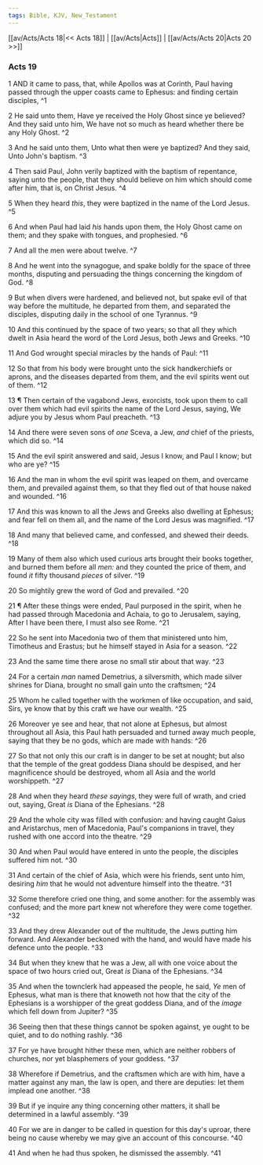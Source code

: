 ```yaml
---
tags: Bible, KJV, New_Testament
---
```


[[av/Acts/Acts 18|<< Acts 18]] | [[av/Acts|Acts]] | [[av/Acts/Acts 20|Acts 20 >>]]

### Acts 19

1 AND it came to pass, that, while Apollos was at Corinth, Paul having passed through the upper coasts came to Ephesus: and finding certain disciples, ^1

2 He said unto them, Have ye received the Holy Ghost since ye believed? And they said unto him, We have not so much as heard whether there be any Holy Ghost. ^2

3 And he said unto them, Unto what then were ye baptized? And they said, Unto John's baptism. ^3

4 Then said Paul, John verily baptized with the baptism of repentance, saying unto the people, that they should believe on him which should come after him, that is, on Christ Jesus. ^4

5 When they heard _this_, they were baptized in the name of the Lord Jesus. ^5

6 And when Paul had laid _his_ hands upon them, the Holy Ghost came on them; and they spake with tongues, and prophesied. ^6

7 And all the men were about twelve. ^7

8 And he went into the synagogue, and spake boldly for the space of three months, disputing and persuading the things concerning the kingdom of God. ^8

9 But when divers were hardened, and believed not, but spake evil of that way before the multitude, he departed from them, and separated the disciples, disputing daily in the school of one Tyrannus. ^9

10 And this continued by the space of two years; so that all they which dwelt in Asia heard the word of the Lord Jesus, both Jews and Greeks. ^10

11 And God wrought special miracles by the hands of Paul: ^11

12 So that from his body were brought unto the sick handkerchiefs or aprons, and the diseases departed from them, and the evil spirits went out of them. ^12

13 ¶ Then certain of the vagabond Jews, exorcists, took upon them to call over them which had evil spirits the name of the Lord Jesus, saying, We adjure you by Jesus whom Paul preacheth. ^13

14 And there were seven sons of _one_ Sceva, a Jew, _and_ chief of the priests, which did so. ^14

15 And the evil spirit answered and said, Jesus I know, and Paul I know; but who are ye? ^15

16 And the man in whom the evil spirit was leaped on them, and overcame them, and prevailed against them, so that they fled out of that house naked and wounded. ^16

17 And this was known to all the Jews and Greeks also dwelling at Ephesus; and fear fell on them all, and the name of the Lord Jesus was magnified. ^17

18 And many that believed came, and confessed, and shewed their deeds. ^18

19 Many of them also which used curious arts brought their books together, and burned them before all _men:_ and they counted the price of them, and found _it_ fifty thousand _pieces_ of silver. ^19

20 So mightily grew the word of God and prevailed. ^20

21 ¶ After these things were ended, Paul purposed in the spirit, when he had passed through Macedonia and Achaia, to go to Jerusalem, saying, After I have been there, I must also see Rome. ^21

22 So he sent into Macedonia two of them that ministered unto him, Timotheus and Erastus; but he himself stayed in Asia for a season. ^22

23 And the same time there arose no small stir about that way. ^23

24 For a certain _man_ named Demetrius, a silversmith, which made silver shrines for Diana, brought no small gain unto the craftsmen; ^24

25 Whom he called together with the workmen of like occupation, and said, Sirs, ye know that by this craft we have our wealth. ^25

26 Moreover ye see and hear, that not alone at Ephesus, but almost throughout all Asia, this Paul hath persuaded and turned away much people, saying that they be no gods, which are made with hands: ^26

27 So that not only this our craft is in danger to be set at nought; but also that the temple of the great goddess Diana should be despised, and her magnificence should be destroyed, whom all Asia and the world worshippeth. ^27

28 And when they heard _these_ _sayings_, they were full of wrath, and cried out, saying, Great _is_ Diana of the Ephesians. ^28

29 And the whole city was filled with confusion: and having caught Gaius and Aristarchus, men of Macedonia, Paul's companions in travel, they rushed with one accord into the theatre. ^29

30 And when Paul would have entered in unto the people, the disciples suffered him not. ^30

31 And certain of the chief of Asia, which were his friends, sent unto him, desiring _him_ that he would not adventure himself into the theatre. ^31

32 Some therefore cried one thing, and some another: for the assembly was confused; and the more part knew not wherefore they were come together. ^32

33 And they drew Alexander out of the multitude, the Jews putting him forward. And Alexander beckoned with the hand, and would have made his defence unto the people. ^33

34 But when they knew that he was a Jew, all with one voice about the space of two hours cried out, Great _is_ Diana of the Ephesians. ^34

35 And when the townclerk had appeased the people, he said, _Ye_ men of Ephesus, what man is there that knoweth not how that the city of the Ephesians is a worshipper of the great goddess Diana, and of the _image_ which fell down from Jupiter? ^35

36 Seeing then that these things cannot be spoken against, ye ought to be quiet, and to do nothing rashly. ^36

37 For ye have brought hither these men, which are neither robbers of churches, nor yet blasphemers of your goddess. ^37

38 Wherefore if Demetrius, and the craftsmen which are with him, have a matter against any man, the law is open, and there are deputies: let them implead one another. ^38

39 But if ye inquire any thing concerning other matters, it shall be determined in a lawful assembly. ^39

40 For we are in danger to be called in question for this day's uproar, there being no cause whereby we may give an account of this concourse. ^40

41 And when he had thus spoken, he dismissed the assembly. ^41
